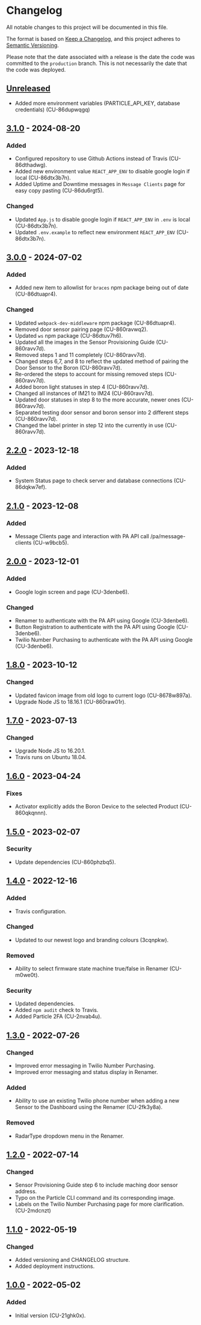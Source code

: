 # Changelog

All notable changes to this project will be documented in this file.

The format is based on [Keep a Changelog](https://keepachangelog.com/en/1.0.0/),
and this project adheres to [Semantic Versioning](https://semver.org/spec/v2.0.0.html).

Please note that the date associated with a release is the date the code
was committed to the `production` branch. This is not necessarily the date that
the code was deployed.

## [Unreleased]

- Added more environment variables (PARTICLE_API_KEY, database credentials) (CU-86dupwqgq)

## [3.1.0] - 2024-08-20

### Added

- Configured repository to use Github Actions instead of Travis (CU-86dthadwg).
- Added new environment value `REACT_APP_ENV` to disable google login if local (CU-86dtx3b7n).
- Added Uptime and Downtime messages in `Message Clients` page for easy copy pasting (CU-86du6rgt5).

### Changed

- Updated `App.js` to disable google login if `REACT_APP_ENV` in `.env` is local (CU-86dtx3b7n).
- Updated `.env.example` to reflect new environment `REACT_APP_ENV` (CU-86dtx3b7n).

## [3.0.0] - 2024-07-02

### Added

- Added new item to allowlist for `braces` npm package being out of date (CU-86dtuapr4).

### Changed

- Updated `webpack-dev-middleware` npm package (CU-86dtuapr4).
- Removed door sensor pairing page (CU-860ravwq2).
- Updated `ws` npm package (CU-86dtuv7h6).
- Updated all the images in the Sensor Provisioning Guide (CU-860ravv7d).
- Removed steps 1 and 11 completely (CU-860ravv7d).
- Changed steps 6,7, and 8 to reflect the updated method of pairing the Door Sensor to the Boron (CU-860ravv7d).
- Re-ordered the steps to account for missing removed steps (CU-860ravv7d).
- Added boron light statuses in step 4 (CU-860ravv7d).
- Changed all instances of IM21 to IM24 (CU-860ravv7d).
- Updated door statuses in step 8 to the more accurate, newer ones (CU-860ravv7d).
- Separated testing door sensor and boron sensor into 2 different steps (CU-860ravv7d).
- Changed the label printer in step 12 into the currently in use (CU-860ravv7d).

## [2.2.0] - 2023-12-18

### Added

- System Status page to check server and database connections (CU-86dqkw7ef).

## [2.1.0] - 2023-12-08

### Added

- Message Clients page and interaction with PA API call /pa/message-clients (CU-w9bcb5).

## [2.0.0] - 2023-12-01

### Added

- Google login screen and page (CU-3denbe6).

### Changed

- Renamer to authenticate with the PA API using Google (CU-3denbe6).
- Button Registration to authenticate with the PA API using Google (CU-3denbe6).
- Twilio Number Purchasing to authenticate with the PA API using Google (CU-3denbe6).

## [1.8.0] - 2023-10-12

### Changed

- Updated favicon image from old logo to current logo (CU-8678w897a).
- Upgrade Node JS to 18.16.1 (CU-860raw01r).

## [1.7.0] - 2023-07-13

### Changed

- Upgrade Node JS to 16.20.1.
- Travis runs on Ubuntu 18.04.

## [1.6.0] - 2023-04-24

### Fixes

- Activator explicitly adds the Boron Device to the selected Product (CU-860qkqnnn).

## [1.5.0] - 2023-02-07

### Security

- Update dependencies (CU-860phzbq5).

## [1.4.0] - 2022-12-16

### Added

- Travis configuration.

### Changed

- Updated to our newest logo and branding colours (3cqnpkw).

### Removed

- Ability to select firmware state machine true/false in Renamer (CU-m0we0t).

### Security

- Updated dependencies.
- Added `npm audit` check to Travis.
- Added Particle 2FA (CU-2nvab4u).

## [1.3.0] - 2022-07-26

### Changed

- Improved error messaging in Twilio Number Purchasing.
- Improved error messaging and status display in Renamer.

### Added

- Ability to use an existing Twilio phone number when adding a new Sensor to the Dashboard using the Renamer (CU-2fk3y8a).

### Removed

- RadarType dropdown menu in the Renamer.

## [1.2.0] - 2022-07-14

### Changed

- Sensor Provisioning Guide step 6 to include maching door sensor address.
- Typo on the Particle CLI command and its corresponding image.
- Labels on the Twilio Number Purchasing page for more clarification. (CU-2mdcnzt)

## [1.1.0] - 2022-05-19

### Changed

- Added versioning and CHANGELOG structure.
- Added deployment instructions.

## [1.0.0] - 2022-05-02

### Added

- Initial version (CU-21ghk0x).

[unreleased]: https://github.com/bravetechnologycoop/particle-accelerator/compare/v3.1.0...HEAD
[3.1.0]: https://github.com/bravetechnologycoop/particle-accelerator/compare/v3.0.0...v3.1.0
[3.0.0]: https://github.com/bravetechnologycoop/particle-accelerator/compare/v2.2.0...v3.0.0
[2.2.0]: https://github.com/bravetechnologycoop/particle-accelerator/compare/v2.1.0...v2.2.0
[2.1.0]: https://github.com/bravetechnologycoop/particle-accelerator/compare/v2.0.0...v2.1.0
[2.0.0]: https://github.com/bravetechnologycoop/particle-accelerator/compare/v1.8.0...v2.0.0
[1.8.0]: https://github.com/bravetechnologycoop/particle-accelerator/compare/v1.7.0...v1.8.0
[1.7.0]: https://github.com/bravetechnologycoop/particle-accelerator/compare/v1.6.0...v1.7.0
[1.6.0]: https://github.com/bravetechnologycoop/particle-accelerator/compare/v1.5.0...v1.6.0
[1.5.0]: https://github.com/bravetechnologycoop/particle-accelerator/compare/v1.4.0...v1.5.0
[1.4.0]: https://github.com/bravetechnologycoop/particle-accelerator/compare/v1.3.0...v1.4.0
[1.3.0]: https://github.com/bravetechnologycoop/particle-accelerator/compare/v1.2.0...v1.3.0
[1.2.0]: https://github.com/bravetechnologycoop/particle-accelerator/compare/v1.1.0...v1.2.0
[1.1.0]: https://github.com/bravetechnologycoop/particle-accelerator/compare/v1.0.0...v1.1.0
[1.0.0]: https://github.com/bravetechnologycoop/BraveSensor/releases/tag/v1.0.0
